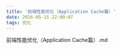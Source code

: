 ```yaml
---
title: '前端性能优化（Application Cache篇）'
date: 2016-05-15 22:00:07
tags: 优化
---
```

前端性能优化（Application Cache篇）.md